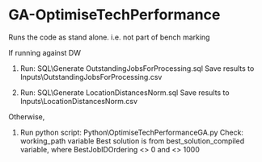 # GA-OptimiseTechPerformance
Runs the code as stand alone. i.e. not part of bench marking

If running against DW
1. Run: SQL\Generate OutstandingJobsForProcessing.sql
		Save results to Inputs\OutstandingJobsForProcessing.csv

2. Run: SQL\Generate LocationDistancesNorm.sql
		Save results to Inputs\LocationDistancesNorm.csv
		
Otherwise,
1. Run python script: Python\OptimiseTechPerformanceGA.py
		Check: working_path variable
		Best solution is from best_solution_compiled variable, where BestJobIDOrdering <> 0 and <> 1000
		
		
		

 
